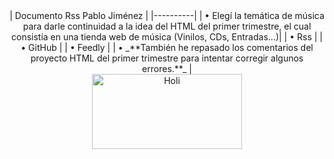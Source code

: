 <div align="center">
| Documento Rss Pablo Jiménez |
|----------|
| •	Elegí la temática de música para darle continuidad a la idea del HTML del primer trimestre, el cual consistía en una tienda web de música (Vinilos, CDs, Entradas…)|
| •	Rss    |
| •	GitHub |
| •	Feedly |
| • _**También he repasado los comentarios del proyecto HTML del primer trimestre para intentar corregir algunos errores.**_ |
</div>

<div align="center">
  <img src="https://videothumbcdn.prezi.com/o30ffgv3squ_/thumbnail.0000002.jpg" alt="Holi" width="240" height="120">
</div>





